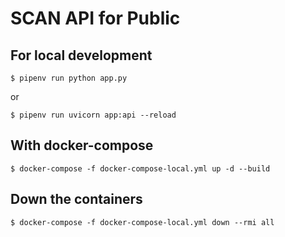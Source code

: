 <!---
=================================================================================================
 Project: SCAN - Searching Chemical Actions and Networks
                 Hokkaido University (2021)
________________________________________________________________________________________________
 Authors: Jun Fujima (Former Lead Developer) [2021]
          Mikael Nicander Kuwahara (Current Lead Developer) [2022-]
________________________________________________________________________________________________
 Description: This is the scan-api-internal README.md file that explains how to get the 
              internal api service (python) up & running and how to manage it.
------------------------------------------------------------------------------------------------
 Notes: 
------------------------------------------------------------------------------------------------
 References: 
=================================================================================================
--->
# SCAN API for Public

## For local development

```shell
$ pipenv run python app.py
```

or

```shell
$ pipenv run uvicorn app:api --reload
```

## With docker-compose

```shell
$ docker-compose -f docker-compose-local.yml up -d --build
```

## Down the containers

```shell
$ docker-compose -f docker-compose-local.yml down --rmi all
```
